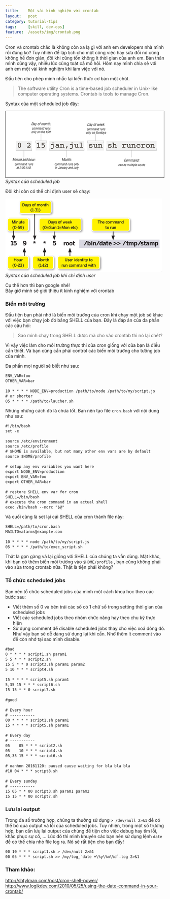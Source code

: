 ```yaml
---
title:    Một vài kinh nghiệm với crontab 
layout:   post
category: tutorial-tips
tags:     [skill, dev-ops]
feature:  /assets/img/crontab.png
---
```


Cron và crontab chắc là không còn xa lạ gì với anh em developers nhà mình rồi đúng ko?
Tuy nhiên để lập lịch cho một công việc hay sửa đổi nó cũng không hề đơn giản, đôi khi
cũng tốn không ít thời gian của anh em. Bản thân mình cũng vậy, nhiều lúc cũng toát 
cả mồ hôi. Hôm nay mình chia sẻ với anh em một vài kinh nghiệm khi làm việc với nó.

<!--more-->

Đầu tiên cho phép mình nhắc lại kiến thức cơ bản một chút.

> The software utility Cron is a time-based job scheduler in Unix-like computer operating systems.
> Crontab is tools to manage Cron.

Syntax của một scheduled job đây:

![Syntax của scheduled job](/assets/img/crontab-01.gif)*Syntax của scheduled job*

Đôi khi còn có thể chỉ định user sẽ chạy:

![Syntax của scheduled job khi chỉ định user](/assets/img/crontab-02.png)*Syntax của scheduled job khi chỉ định user*

Cụ thể hơn thì bạn google nhé!   
Bây giờ mình sẽ giới thiệu ít kinh nghiệm với crontab

### Biến môi trường

Đầu tiện bạn phải nhớ là biến môi trường của cron khi chạy một job sẽ khác với việc 
bạn chạy job đó bằng SHELL của bạn. Đây là đáp án của đa phần các câu hỏi:

> Sao mình chạy trong SHELL được mà cho vào crontab thì nó lại chết?

Vì vậy việc làm cho môi trường thực thi của cron giống với của bạn là điều cần thiết.
Và bạn cũng cần phải control các biến môi trường cho tường job của mình.

Đa phần mọi người sẽ biết như sau:

```
ENV_VAR=foo
OTHER_VAR=bar

10 * * * * NODE_ENV=production /path/to/node /path/to/my/script.js
# or shorter
05 * * * * /path/to/laucher.sh
```

Nhưng những cách đó là chưa tốt. Bạn nên tạo file `cron.bash` với nội dung như sau:

```
#!/bin/bash
set -e

source /etc/environment
source /etc/profile
# $HOME is available, but not many other env vars are by default
source $HOME/profile

# setup any env variables you want here
export NODE_ENV=production
export ENV_VAR=foo
export OTHER_VAR=bar

# restore SHELL env var for cron
SHELL=/bin/bash
# execute the cron command in an actual shell
exec /bin/bash --norc "$@"
```

Và cuối cùng là set lại cái SHELL của cron thành file này:

```
SHELL=/path/to/cron.bash
MAILTO=alarms@example.com

10 * * * * node /path/to/my/script.js
05 * * * * /path/to/exec_script.sh
```

Thật là gọn gàng và lại giống với SHELL của chúng ta vẫn dùng. Mặt khác, khi bạn 
có thêm biến môi trường vào `$HOME/profile` , bạn cũng không phải vào sửa trong crontab nữa.
Thật là tiện phải không?

### Tổ chức scheduled jobs

Bạn nên tổ chức scheduled jobs của mình một cách khoa học theo các bước sau:

- Viết thêm số 0 và bên trái các số có 1 chữ số trong setting thời gian của scheduled jobs
- Viết các scheduled jobs theo nhóm chức năng hay theo chu kỳ thực hiện
- Sử dụng comment để disable scheduled jobs thay cho việc xoá dòng đó. Như vậy bạn sẽ 
  dễ dàng sử dụng lại khi cần. Nhớ thêm ít comment vào để còn nhớ tại sao mình disable.

```
#bad
0 * * * * script1.sh param1
5 5 * * * script2.sh
15 5 * * 0 script3.sh param1 param2
5 10 * * * script4.sh

15 * * * * script5.sh param1
5,35 15 * * * script6.sh
15 15 * * 0 script7.sh

#good

# Every hour
# -----------
00 * * * * script1.sh param1
15 * * * * script5.sh param1

# Every day
# -----------
05    05 * * * script2.sh
05    10 * * * script4.sh
05,35 15 * * * script6.sh

# oanhnn 20161120: paused cause waiting for bla bla bla
#10 04 * * * script8.sh

# Every sunday
# -----------
15 05 * * 00 script3.sh param1 param2
15 15 * * 00 script7.sh

```

### Lưu lại output

Trong đa số trường hợp, chúng ta thường sử dụng `> /dev/null 2>&1` để có thể bỏ qua 
output và lỗi của scheduled jobs. Tuy nhiên, trong một số trường hợp, bạn cần lưu lại 
output của chúng để tiện cho việc debug hay tìm lỗi, khắc phục sự cố, ... Lúc đó thì
mình khuyên các bạn nên sử dụng lệnh `date` để có thể chia nhỏ file log ra. Nó sẽ rất 
tiện cho bạn đấy!

```
00 10 * * * script1.sh > /dev/null 2>&1
00 05 * * * script.sh >> /my/log_`date +\%y\%m\%d`.log 2>&1
```

### Tham khảo:

http://shtylman.com/post/cron-shell-power/
http://www.logikdev.com/2010/05/25/using-the-date-command-in-your-crontab/